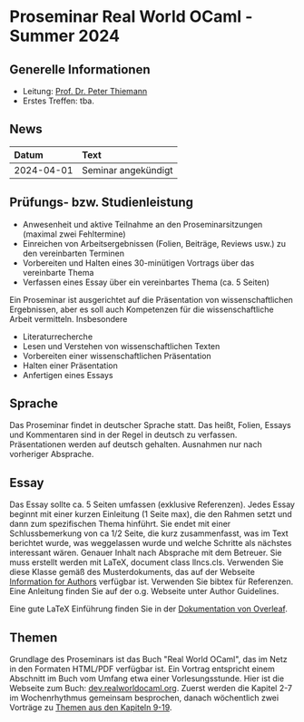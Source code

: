 # Proseminar Real World OCaml - Summer 2024

## Generelle Informationen

- Leitung: [Prof. Dr. Peter Thiemann](team/thiemann.md)
- Erstes Treffen: tba.

## News

| Datum | Text |
|:-----|:-----|
| 2024-04-01 | Seminar angekündigt |

## Prüfungs- bzw. Studienleistung
- Anwesenheit und aktive Teilnahme an den Proseminarsitzungen (maximal zwei Fehltermine)
- Einreichen von Arbeitsergebnissen (Folien, Beiträge, Reviews usw.) zu den vereinbarten Terminen
- Vorbereiten und Halten eines 30-minütigen Vortrags über das vereinbarte Thema
- Verfassen eines Essay über ein vereinbartes Thema (ca. 5 Seiten)

Ein Proseminar ist ausgerichtet auf die Präsentation von wissenschaftlichen Ergebnissen, aber es soll auch Kompetenzen für die wissenschaftliche Arbeit vermitteln. Insbesondere

- Literaturrecherche
- Lesen und Verstehen von wissenschaftlichen Texten
- Vorbereiten einer wissenschaftlichen Präsentation
- Halten einer Präsentation
- Anfertigen eines Essays

## Sprache
Das Proseminar findet in deutscher Sprache statt. Das heißt, Folien, Essays und Kommentaren sind in der Regel in deutsch zu verfassen. Präsentationen werden auf deutsch gehalten. Ausnahmen nur nach vorheriger Absprache.

## Essay
Das Essay sollte ca. 5 Seiten umfassen (exklusive Referenzen). 
Jedes Essay beginnt mit einer kurzen Einleitung (1 Seite max), die den Rahmen setzt und dann zum spezifischen Thema hinführt.
Sie endet mit einer Schlussbemerkung von ca 1/2 Seite, die kurz zusammenfasst, was im Text berichtet wurde, was weggelassen wurde und welche Schritte als nächstes interessant wären. 
Genauer Inhalt nach Absprache mit dem Betreuer. 
Sie muss erstellt werden mit LaTeX, document class llncs.cls. 
Verwenden Sie diese Klasse gemäß des Musterdokuments, das auf der Webseite [Information for Authors](https://www.springer.com/gp/computer-science/lncs/conference-proceedings-guidelines) verfügbar ist. 
Verwenden Sie bibtex für Referenzen. Eine Anleitung finden Sie auf der o.g. 
Webseite unter Author Guidelines.

Eine gute LaTeX Einführung finden Sie in der [Dokumentation von Overleaf](https://www.overleaf.com/learn).

## Themen
Grundlage des Proseminars ist das Buch "Real World OCaml", das im Netz in den Formaten HTML/PDF verfügbar ist. Ein Vortrag entspricht einem Abschnitt im Buch vom Umfang etwa einer Vorlesungsstunde. Hier ist die Webseite zum Buch: [dev.realworldocaml.org](https://dev.realworldocaml.org/). Zuerst werden die Kapitel 2-7 im Wochenrhythmus gemeinsam besprochen, danach wöchentlich zwei Vorträge zu [Themen aus den Kapiteln 9-19](https://proglang.informatik.uni-freiburg.de/teaching/proseminar/2022ss/Themen.pdf).